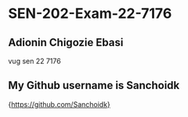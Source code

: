 # SEN-202-Exam-22-7176
## Adionin Chigozie Ebasi 
vug sen 22 7176
## My Github username is Sanchoidk
{https://github.com/Sanchoidk}
